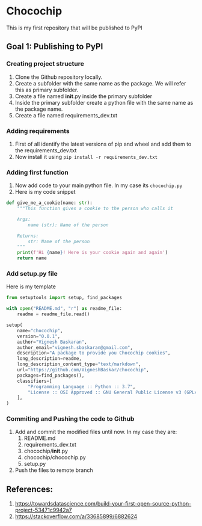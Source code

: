 # Chocochip
This is my first repository that will be published to PyPI

## Goal 1: Publishing to PyPI
### Creating project structure
1. Clone the Github repository locally.
2. Create a subfolder with the same name as the package. We will refer this as primary subfolder.
3. Create a file named __init__.py inside the primary subfolder
4. Inside the primary subfolder create a python file with the same name as the package name.
5. Create a file named requirements_dev.txt

### Adding requirements
1. First of all identify the latest versions of pip and wheel and add them to the requirements_dev.txt
2. Now install it using `pip install -r requirements_dev.txt`

### Adding first function
1. Now add code to your main python file. In my case its `chocochip.py`
2. Here is my code snippet
```python
def give_me_a_cookie(name: str):
    """This function gives a cookie to the person who calls it

    Args:
        name (str): Name of the person

    Returns:
        str: Name of the person
    """
    print(f'Hi {name}! Here is your cookie again and again')
    return name
```
### Add setup.py file
Here is my template
```python
from setuptools import setup, find_packages

with open("README.md", "r") as readme_file:
    readme = readme_file.read()

setup(
    name="chocochip",
    version="0.0.1",
    author="Vignesh Baskaran",
    author_email="vignesh.sbaskaran@gmail.com",
    description="A package to provide you Chocochip cookies",
    long_description=readme,
    long_description_content_type="text/markdown",
    url="https://github.com/VigneshBaskar/chocochip",
    packages=find_packages(),
    classifiers=[
        "Programming Language :: Python :: 3.7",
        "License :: OSI Approved :: GNU General Public License v3 (GPLv3)",
    ],
)
```

### Commiting and Pushing the code to Github
1. Add and commit the modified files until now. In my case they are:
    1. README.md
    2. requirements_dev.txt
    3. chocochip/__init__.py
    4. chocochip/chocochip.py
    5. setup.py
2. Push the files to remote branch


## References:
1. https://towardsdatascience.com/build-your-first-open-source-python-project-53471c9942a7
2. https://stackoverflow.com/a/33685899/6882624
